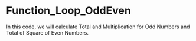 # Function_Loop_OddEven
In this code, we will calculate Total and Multiplication for Odd Numbers and Total of Square of Even Numbers.

